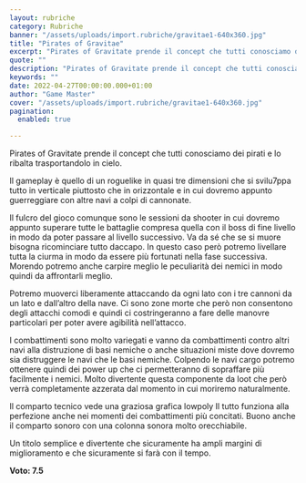 ```yaml
---
layout: rubriche
category: Rubriche
banner: "/assets/uploads/import.rubriche/gravitae1-640x360.jpg"
title: "Pirates of Gravitae"
excerpt: "Pirates of Gravitate prende il concept che tutti conosciamo dei pirati e lo ribalta trasportandolo in cielo. Il gameplay è quello di un roguelike in quasi tre dimensioni che si svilu7ppa tutto in verticale piuttosto che in orizzontale e in cui dovremo appunto guerreggiare con altre navi a colpi di cannonate. Il fulcro del gioco [&hellip"
quote: ""
description: "Pirates of Gravitate prende il concept che tutti conosciamo dei pirati e lo ribalta trasportandolo in cielo. Il gameplay è quello di un roguelike in quasi tre dimensioni che si svilu7ppa tutto in verticale piuttosto che in orizzontale e in cui dovremo appunto guerreggiare con altre navi a colpi di cannonate. Il fulcro del gioco [&hellip"
keywords: ""
date: 2022-04-27T00:00:00.000+01:00
author: "Game Master"
cover: "/assets/uploads/import.rubriche/gravitae1-640x360.jpg"
pagination:
  enabled: true

---
```


Pirates of Gravitate prende il concept che tutti conosciamo dei pirati e lo ribalta trasportandolo in cielo.

Il gameplay è quello di un roguelike in quasi tre dimensioni che si svilu7ppa tutto in verticale piuttosto che in orizzontale e in cui dovremo appunto guerreggiare con altre navi a colpi di cannonate.

Il fulcro del gioco comunque sono le sessioni da shooter in cui dovremo appunto superare tutte le battaglie compresa quella con il boss di fine livello in modo da poter passare al livello successivo. Va da sé che se si muore bisogna ricominciare tutto daccapo. In questo caso però potremo livellare tutta la ciurma in modo da essere più fortunati nella fase successiva. Morendo potremo anche carpire meglio le peculiarità dei nemici in modo quindi da affrontarli meglio.

Potremo muoverci liberamente attaccando da ogni lato con i tre cannoni da un lato e dall’altro della nave. Ci sono zone morte che però non consentono degli attacchi comodi e quindi ci costringeranno a fare delle manovre particolari per poter avere agibilità nell’attacco.

I combattimenti sono molto variegati e vanno da combattimenti contro altri navi alla distruzione di basi nemiche o anche situazioni miste dove dovremo sia distruggere le navi che le basi nemiche. Colpendo le navi cargo potremo ottenere quindi dei power up che ci permetteranno di sopraffare più facilmente i nemici. Molto divertente questa componente da loot che però verrà completamente azzerata dal momento in cui moriremo naturalmente.

Il comparto tecnico vede una graziosa grafica lowpoly Il tutto funziona alla perfezione anche nei momenti dei combattimenti più concitati. Buono anche il comparto sonoro con una colonna sonora molto orecchiabile.

Un titolo semplice e divertente che sicuramente ha ampli margini di miglioramento e che sicuramente si farà con il tempo.

**Voto: 7.5**